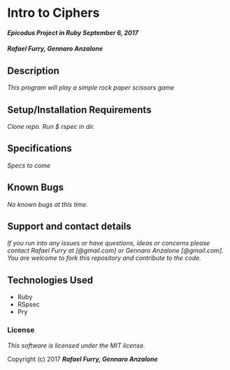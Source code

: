 # Intro to Ciphers

#### _Epicodus Project in Ruby September 6, 2017_

#### _**Rafael Furry, Gennaro Anzalone**_

## Description

_This program will play a simple rock paper scissors game_

## Setup/Installation Requirements

_Clone repo. Run $ rspec in dir._

## Specifications

_Specs to come_

## Known Bugs

_No known bugs at this time._

## Support and contact details

_If you run into any issues or have questions, ideas or concerns please contact Rafael Furry at [@gmail.com] or Gennaro Anzalone [@gmail.com]. You are welcome to fork this repository and contribute to the code._

## Technologies Used

* Ruby
* RSpsec
* Pry

### License

*This software is licensed under the MIT license.*

Copyright (c) 2017 **_Rafael Furry, Gennaro Anzalone_**
